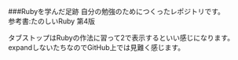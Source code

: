 ###Rubyを学んだ足跡
自分の勉強のためにつくったレポジトリです。  
参考書:たのしいRuby 第4版
  
タブストップはRubyの作法に習って2で表示するといい感じになります。  
expandしないたちなのでGitHub上では見難く感じます。
